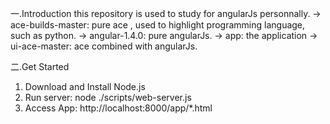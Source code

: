 一.Introduction
this repository is used to study for angularJs personnally.
  -> ace-builds-master: pure ace , used to highlight programming language, such as python.
  -> angular-1.4.0: pure angularJs.
  -> app: the application 
  -> ui-ace-master: ace combined with angularJs.

二.Get Started

   1. Download and Install Node.js
   2. Run server: node ./scripts/web-server.js
   3. Access App: http://localhost:8000/app/*.html